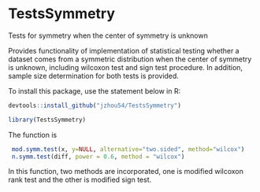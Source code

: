 # TestsSymmetry

Tests for symmetry when the center of symmetry is unknown

Provides functionality of implementation of statistical testing whether a dataset comes from a symmetric distribution when the center of symmetry is unknown, including wilcoxon test and sign test procedure. In addition, sample size determination for both tests is provided. 

To install this package, use the statement below in R:

 ```r
 devtools::install_github("jzhou54/TestsSymmetry")
 
 library(TestsSymmetry)
 ```
 
 The function is 
 
 ```r
  mod.symm.test(x, y=NULL, alternative="two.sided", method="wilcox")
  n.symm.test(diff, power = 0.6, method = "wilcox")
 ```
 
 In this function, two methods are incorporated, one is modified wilcoxon rank test and the other is modified sign test. 
